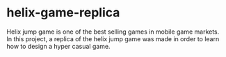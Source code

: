 # helix-game-replica
Helix jump game is one of the best selling games in mobile game markets. In this project, a replica of the helix jump game was made in order to learn how to design a hyper casual game.
